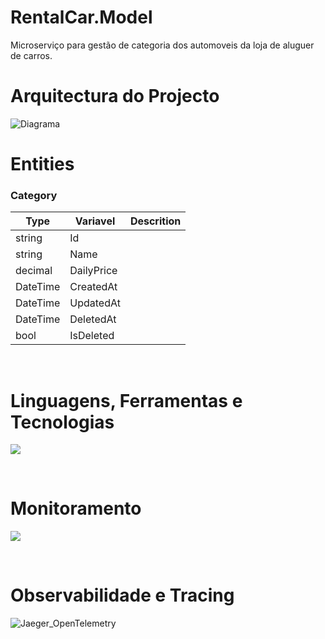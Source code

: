 # RentalCar.Model
Microserviço para gestão de categoria dos automoveis da loja de aluguer de carros.

# Arquitectura do Projecto
![Diagrama](https://github.com/user-attachments/assets/3f4e648a-f0dd-4e5f-b633-d5fdbe90098a)


# Entities
### Category
| Type         | Variavel       | Descrition |
|--------------|----------------|------------|
| string       |   Id           |            |
| string       |   Name         |            |
| decimal      |   DailyPrice   |            |
| DateTime     |   CreatedAt    |            |
| DateTime     |   UpdatedAt    |            |
| DateTime     |   DeletedAt    |            |
| bool         |   IsDeleted    |            |
<br/>

# Linguagens, Ferramentas e Tecnologias
<div align="left">
  <p align="left">
    <a href="https://go-skill-icons.vercel.app/">
      <img src="https://go-skill-icons.vercel.app/api/icons?i=cs,dotnet,mysql,rabbitmq,git,kubernetes,docker,sonarqube,swagger,postman,githubactions,aws" />
    </a>
  </p>
</div> <br/>

# Monitoramento
<div align="left">
  <p align="left">
    <a href="https://go-skill-icons.vercel.app/">
      <img src="https://go-skill-icons.vercel.app/api/icons?i=prometheus,grafana" />
    </a>
  </p>
</div> <br/>

# Observabilidade e Tracing
![Jaeger_OpenTelemetry](https://github.com/user-attachments/assets/bac7e17b-c42c-48a8-83ab-c0c3c1b0f3dc)

<br/>

